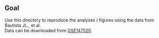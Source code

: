 ## Goal

Use this directory to reproduce the analyses / figures using the data from Bautista JL., et al.\
Data can be downloaded from [GSE147520](https://www.ncbi.nlm.nih.gov/geo/query/acc.cgi?acc=GSE147520).
